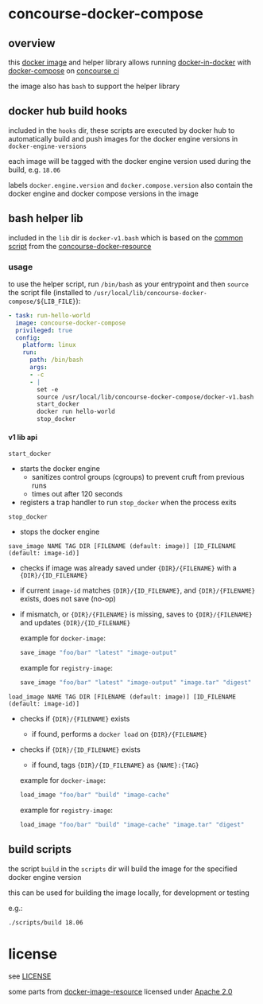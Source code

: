 # concourse-docker-compose

## overview

this [docker image](https://hub.docker.com/r/snapkitchen/concourse-docker-compose) and helper library allows running [docker-in-docker](https://hub.docker.com/_/docker) with [docker-compose](https://docs.docker.com/compose/) on [concourse ci](https://concourse-ci.org)

the image also has `bash` to support the helper library

## docker hub build hooks

included in the `hooks` dir, these scripts are executed by docker hub to automatically build and push images for the docker engine versions in `docker-engine-versions`

each image will be tagged with the docker engine version used during the build, e.g. `18.06`

labels `docker.engine.version` and `docker.compose.version` also contain the docker engine and docker compose versions in the image

## bash helper lib

included in the `lib` dir is `docker-v1.bash` which is based on the [common script](https://github.com/concourse/docker-image-resource/blob/master/assets/common.sh) from the [concourse-docker-resource](https://hub.docker.com/r/concourse/docker-image-resource)

### usage

to use the helper script, run `/bin/bash` as your entrypoint and then `source` the script file (installed to `/usr/local/lib/concourse-docker-compose/${LIB_FILE}`):

```yaml
- task: run-hello-world
  image: concourse-docker-compose
  privileged: true
  config:
    platform: linux
    run:
      path: /bin/bash
      args:
      - -c
      - |
        set -e
        source /usr/local/lib/concourse-docker-compose/docker-v1.bash
        start_docker
        docker run hello-world
        stop_docker
```

#### v1 lib api

`start_docker`

- starts the docker engine
  - sanitizes control groups (cgroups) to prevent cruft from previous runs
  - times out after 120 seconds
- registers a trap handler to run `stop_docker` when the process exits

`stop_docker`

- stops the docker engine

`save_image NAME TAG DIR [FILENAME (default: image)] [ID_FILENAME (default: image-id)]`

- checks if image was already saved under `{DIR}/{FILENAME}` with a `{DIR}/{ID_FILENAME}`

- if current `image-id` matches `{DIR}/{ID_FILENAME}`, and `{DIR}/{FILENAME}` exists, does not save (no-op)

- if mismatch, or `{DIR}/{FILENAME}` is missing, saves to `{DIR}/{FILENAME}` and updates `{DIR}/{ID_FILENAME}`

  example for `docker-image`:

  ```bash
  save_image "foo/bar" "latest" "image-output"
  ```

  example for `registry-image`:

  ```bash
  save_image "foo/bar" "latest" "image-output" "image.tar" "digest"
  ```

`load_image NAME TAG DIR [FILENAME (default: image)] [ID_FILENAME (default: image-id)]`

- checks if `{DIR}/{FILENAME}` exists

  - if found, performs a `docker load` on `{DIR}/{FILENAME}`

- checks if `{DIR}/{ID_FILENAME}` exists

  - if found, tags `{DIR}/{ID_FILENAME}` as `{NAME}:{TAG}`

  example for `docker-image`:

  ```bash
  load_image "foo/bar" "build" "image-cache"
  ```

  example for `registry-image`:

  ```bash
  load_image "foo/bar" "build" "image-cache" "image.tar" "digest"
  ```

## build scripts

the script `build` in the `scripts` dir will build the image for the specified docker engine version

this can be used for building the image locally, for development or testing

e.g.:

`./scripts/build 18.06`

# license

see [LICENSE](https://github.com/Snapkitchen/concourse-docker-compose/blob/master/LICENSE)

some parts from [docker-image-resource](https://github.com/concourse/docker-image-resource) licensed under [Apache 2.0](https://github.com/concourse/docker-image-resource/blob/master/LICENSE)
